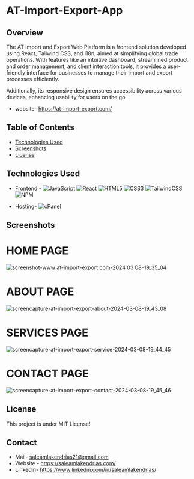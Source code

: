# AT-Import-Export-App

## Overview
The AT Import and Export Web Platform is a frontend solution developed using React, Tailwind CSS, and i18n, aimed at simplifying global trade operations. With features like an intuitive dashboard, streamlined product and order management, and client interaction tools, it provides a user-friendly interface for businesses to manage their import and export processes efficiently.

Additionally, its responsive design ensures accessibility across various devices, enhancing usability for users on the go.
- website- https://at-import-export.com/

## Table of Contents
- [Technologies Used](#technologies-used)
- [Screenshots](#screenshots)
- [License](#license)

## Technologies Used

- Frontend - ![JavaScript](https://img.shields.io/badge/javascript-%23323330.svg?style=for-the-badge&logo=javascript&logoColor=%23F7DF1E)  ![React](https://img.shields.io/badge/react-%2320232a.svg?style=for-the-badge&logo=react&logoColor=%2361DAFB)  ![HTML5](https://img.shields.io/badge/html5-%23E34F26.svg?style=for-the-badge&logo=html5&logoColor=white) ![CSS3](https://img.shields.io/badge/css3-%231572B6.svg?style=for-the-badge&logo=css3&logoColor=white) ![TailwindCSS](https://img.shields.io/badge/tailwindcss-%2338B2AC.svg?style=for-the-badge&logo=tailwind-css&logoColor=white) ![NPM](https://img.shields.io/badge/NPM-%23CB3837.svg?style=for-the-badge&logo=npm&logoColor=white) 

- Hosting- ![cPanel](https://img.shields.io/badge/cPanel-orange?style=flat-square)


## Screenshots

# HOME PAGE
![screenshot-www at-import-export com-2024 03 08-19_35_04](https://github.com/Saleamlak21/At-import-export-README/assets/140779141/534ea751-3264-4a78-a260-168b92e836f3)

# ABOUT PAGE
![screencapture-at-import-export-about-2024-03-08-19_43_08](https://github.com/Saleamlak21/At-import-export-README/assets/140779141/a112fa74-a596-4e79-a772-7e9cf526aed6)


# SERVICES PAGE
![screencapture-at-import-export-service-2024-03-08-19_44_45](https://github.com/Saleamlak21/At-import-export-README/assets/140779141/a68a8222-1687-4617-878d-a2ca1ed75065)

# CONTACT PAGE
![screencapture-at-import-export-contact-2024-03-08-19_45_46](https://github.com/Saleamlak21/At-import-export-README/assets/140779141/c7dc7c2a-3bb7-4b4f-a5cb-f93379a013bd)



## License
This project is under  MIT License!


## Contact
- Mail- saleamlakendrias21@gmail.com
- Website - https://saleamlakendrias.com/
- Linkedin- https://www.linkedin.com/in/saleamlakendrias/

